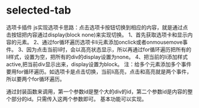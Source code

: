 # selected-tab
选项卡插件
js实现选项卡思路：点击选项卡按钮切换到相应的内容，就是通过点击按钮把内容通过display(block none)来实现切换。
1、首先获取选项卡和显示内容的元素。
2、通过for循环遍历选项卡li元素添加onclick或者onmousemove事件。
3、因为点击当前li时，会以高亮状态显示，所以再通过for循环遍历把所有的li样式，设置为空，把所有的div的display设置为none。
4、把当前的li添加样式active,把当前div显示出来，display设置为block。
注：给多个元素添加多个事件要用for循环遍历。如选项卡是点击切换，当前li高亮，点击和高亮就是两个事件，所以要两个for循环遍历。




通过封装函数来调用，第一个参数id是整个大的div的id，第二个参数id是内容的整个部分的id。只需传入这两个参数即可。
基本功能可以实现。
